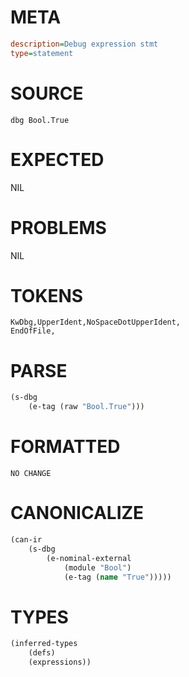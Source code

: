 # META
~~~ini
description=Debug expression stmt
type=statement
~~~
# SOURCE
~~~roc
dbg Bool.True
~~~
# EXPECTED
NIL
# PROBLEMS
NIL
# TOKENS
~~~zig
KwDbg,UpperIdent,NoSpaceDotUpperIdent,
EndOfFile,
~~~
# PARSE
~~~clojure
(s-dbg
	(e-tag (raw "Bool.True")))
~~~
# FORMATTED
~~~roc
NO CHANGE
~~~
# CANONICALIZE
~~~clojure
(can-ir
	(s-dbg
		(e-nominal-external
			(module "Bool")
			(e-tag (name "True")))))
~~~
# TYPES
~~~clojure
(inferred-types
	(defs)
	(expressions))
~~~
